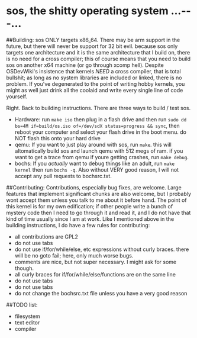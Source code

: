 # sos, the shitty operating system ...---...

##Building:
sos ONLY targets x86_64. There may be arm support in the future, but there will never be support for 32 bit evil.
because sos only targets one architecture and it is the same architecture that I build on, there is no need for a cross compiler; this of course means that you need to build sos on another x64 machine (or go through xcomp hell). Despite OSDevWiki's insistence that kernels _NEED_ a cross compiler, that is total bullshit; as long as no system libraries are included or linked, there is no problem. If you've degenerated to the point of writing hobby kernels, you might as well just drink all the coolaid and write every single line of code yourself.

Right. Back to building instructions. There are three ways to build / test sos. 
 - Hardware: run ```make iso``` then plug in a flash drive and then run ```sudo dd bs=4M if=build/os.iso of=/dev/sdX status=progress && sync```, then reboot your computer and select your flash drive in the boot menu. do NOT flash this onto your hard drive
 - qemu: If you want to just play around with sos, run ```make```. this will altomatically build sos and launch qemu with 512 megs of ram. if you want to get a trace from qemu if youre getting crashes, run ```make debug```.
 - bochs: If you _actually_ want to debug things like an adult, run ```make kernel``` then run ```bochs -q```. Also without VERY good reason, I will not accept any pull requests to bochsrc.txt.
 
##Contributing:
Contributions, especially bug fixes, are welcome. Large features that implement significant chunks are also welcome, but I probably wont accept them unless you talk to me about it before hand. The point of this kernel is for my own edification; if other people write a bunch of mystery code then I need to go through it and read it, and I do not have that kind of time usually since I am at work. Like I mentioned above in the building instructions, I do have a few rules for contributing:
 - all contributions are GPL2
 - do not use tabs
 - do not use if/for/while/else, etc expressions without curly braces. there will be no goto fail; here, only much worse bugs.
 - comments are nice, but not super necessary. I might ask for some though.
 - all curly braces for if/for/while/else/functions are on the same line
 - do not use tabs
 - do not use tabs
 - do not change the bochsrc.txt file unless you have a very good reason

 ##TODO list:
 - filesystem
 - text editor
 - compiler
